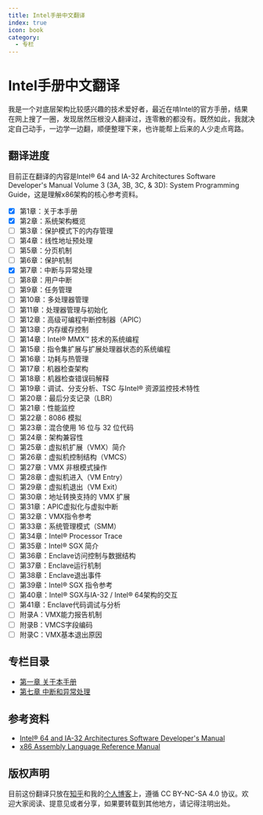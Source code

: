 ```yaml
---
title: Intel手册中文翻译
index: true
icon: book
category:
  - 专栏
---
```


# Intel手册中文翻译

我是一个对底层架构比较感兴趣的技术爱好者，最近在啃Intel的官方手册，结果在网上搜了一圈，发现居然压根没人翻译过，连零散的都没有。既然如此，我就决定自己动手，一边学一边翻，顺便整理下来，也许能帮上后来的人少走点弯路。

## 翻译进度

目前正在翻译的内容是Intel® 64 and IA-32 Architectures Software Developer's Manual Volume 3 (3A, 3B, 3C, & 3D): System Programming Guide，这是理解x86架构的核心参考资料。

- [x] 第1章：关于本手册
- [x] 第2章：系统架构概览
- [ ] 第3章：保护模式下的内存管理
- [ ] 第4章：线性地址预处理
- [ ] 第5章：分页机制
- [ ] 第6章：保护机制
- [x] 第7章：中断与异常处理
- [ ] 第8章：用户中断
- [ ] 第9章：任务管理
- [ ] 第10章：多处理器管理
- [ ] 第11章：处理器管理与初始化
- [ ] 第12章：高级可编程中断控制器（APIC）
- [ ] 第13章：内存缓存控制
- [ ] 第14章：Intel® MMX™ 技术的系统编程
- [ ] 第15章：指令集扩展与扩展处理器状态的系统编程
- [ ] 第16章：功耗与热管理
- [ ] 第17章：机器检查架构
- [ ] 第18章：机器检查错误码解释
- [ ] 第19章：调试、分支分析、TSC 与Intel® 资源监控技术特性
- [ ] 第20章：最后分支记录（LBR）
- [ ] 第21章：性能监控
- [ ] 第22章：8086 模拟
- [ ] 第23章：混合使用 16 位与 32 位代码
- [ ] 第24章：架构兼容性
- [ ] 第25章：虚拟机扩展（VMX）简介
- [ ] 第26章：虚拟机控制结构（VMCS）
- [ ] 第27章：VMX 非根模式操作
- [ ] 第28章：虚拟机进入（VM Entry）
- [ ] 第29章：虚拟机退出（VM Exit）
- [ ] 第30章：地址转换支持的 VMX 扩展
- [ ] 第31章：APIC虚拟化与虚拟中断
- [ ] 第32章：VMX指令参考
- [ ] 第33章：系统管理模式（SMM）
- [ ] 第34章：Intel® Processor Trace
- [ ] 第35章：Intel® SGX 简介
- [ ] 第36章：Enclave访问控制与数据结构
- [ ] 第37章：Enclave运行机制
- [ ] 第38章：Enclave退出事件
- [ ] 第39章：Intel® SGX 指令参考
- [ ] 第40章：Intel® SGX与IA-32 / Intel® 64架构的交互
- [ ] 第41章：Enclave代码调试与分析
- [ ] 附录A：VMX能力报告机制
- [ ] 附录B：VMCS字段编码
- [ ] 附录C：VMX基本退出原因

## 专栏目录

- [第一章 关于本手册](./01-about-this-manual.md)
- [第七章 中断和异常处理](./07-interrupt-and-exception-handling.md)

## 参考资料

- [Intel® 64 and IA-32 Architectures Software Developer's Manual](https://www.intel.com/content/www/us/en/developer/articles/technical/intel-sdm.html)
- [x86 Assembly Language Reference Manual](https://docs.oracle.com/cd/E19455-01/806-3773/index.html)

## 版权声明

目前这份翻译只放在[知乎](https://www.zhihu.com/people/sov710)和我的[个人博客](sov710.github.io)上，遵循 CC BY-NC-SA 4.0 协议。欢迎大家阅读、提意见或者分享，如果要转载到其他地方，请记得注明出处。
